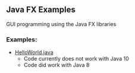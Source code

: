 ## Java FX Examples
GUI programming using the Java FX libraries

### Examples:
* [HelloWorld.java](HelloWorld.java)
  * Code currently does not work with Java 10
  * Code did work with Java 8
